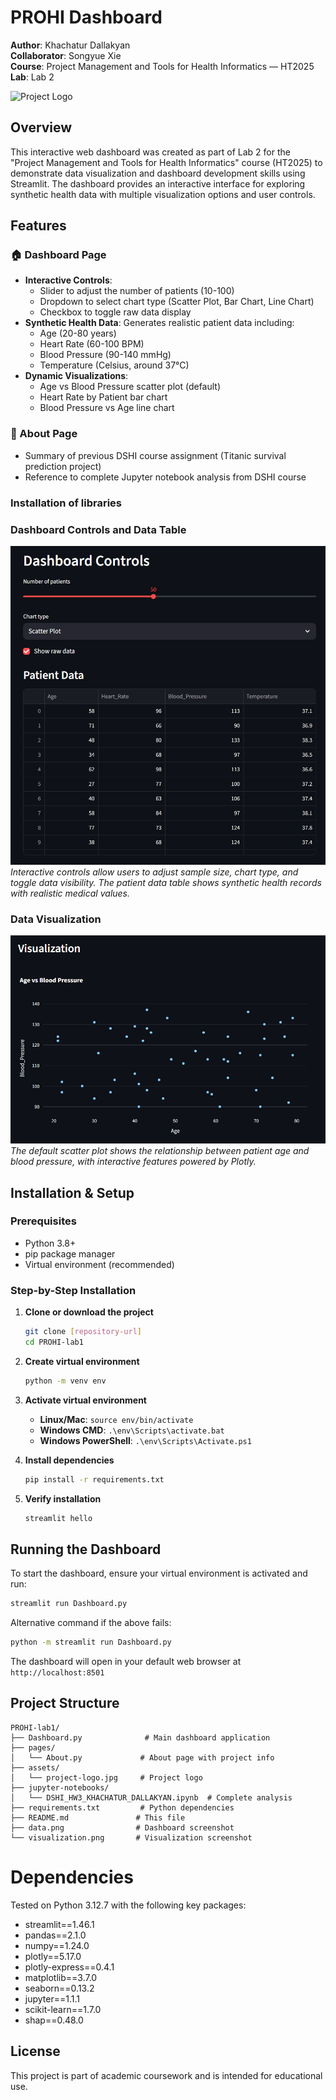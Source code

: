 # PROHI Dashboard

**Author**: Khachatur Dallakyan  
**Collaborator**: Songyue Xie  
**Course**: Project Management and Tools for Health Informatics — HT2025  
**Lab**: Lab 2

![Project Logo](./assets/project-logo.jpg)

## Overview

This interactive web dashboard was created as part of Lab 2 for the "Project Management and Tools for Health Informatics" course (HT2025) to demonstrate data visualization and dashboard development skills using Streamlit. The dashboard provides an interactive interface for exploring synthetic health data with multiple visualization options and user controls.

## Features

### 🏠 Dashboard Page
- **Interactive Controls**: 
  - Slider to adjust the number of patients (10-100)
  - Dropdown to select chart type (Scatter Plot, Bar Chart, Line Chart)
  - Checkbox to toggle raw data display
- **Synthetic Health Data**: Generates realistic patient data including:
  - Age (20-80 years)
  - Heart Rate (60-100 BPM)
  - Blood Pressure (90-140 mmHg)
  - Temperature (Celsius, around 37°C)
- **Dynamic Visualizations**: 
  - Age vs Blood Pressure scatter plot (default)
  - Heart Rate by Patient bar chart
  - Blood Pressure vs Age line chart

### 👤 About Page
- Summary of previous DSHI course assignment (Titanic survival prediction project)
- Reference to complete Jupyter notebook analysis from DSHI course

### Installation of libraries

### Dashboard Controls and Data Table
![Dashboard Data](./assets/data.png)
*Interactive controls allow users to adjust sample size, chart type, and toggle data visibility. The patient data table shows synthetic health records with realistic medical values.*

### Data Visualization
![Dashboard Visualization](./assets/visualization.png)
*The default scatter plot shows the relationship between patient age and blood pressure, with interactive features powered by Plotly.*

## Installation & Setup

### Prerequisites
- Python 3.8+ 
- pip package manager
- Virtual environment (recommended)

### Step-by-Step Installation

1. **Clone or download the project**
   ```bash
   git clone [repository-url]
   cd PROHI-lab1
   ```

2. **Create virtual environment**
   ```bash
   python -m venv env
   ```

3. **Activate virtual environment**
   - **Linux/Mac**: `source env/bin/activate`
   - **Windows CMD**: `.\env\Scripts\activate.bat`
   - **Windows PowerShell**: `.\env\Scripts\Activate.ps1`

4. **Install dependencies**
   ```bash
   pip install -r requirements.txt
   ```

5. **Verify installation**
   ```bash
   streamlit hello
   ```

## Running the Dashboard

To start the dashboard, ensure your virtual environment is activated and run:

```bash
streamlit run Dashboard.py
```

Alternative command if the above fails:
```bash
python -m streamlit run Dashboard.py
```

The dashboard will open in your default web browser at `http://localhost:8501`

## Project Structure

```
PROHI-lab1/
├── Dashboard.py              # Main dashboard application
├── pages/
│   └── About.py             # About page with project info
├── assets/
│   └── project-logo.jpg     # Project logo
├── jupyter-notebooks/
│   └── DSHI_HW3_KHACHATUR_DALLAKYAN.ipynb  # Complete analysis
├── requirements.txt         # Python dependencies
├── README.md               # This file
├── data.png                # Dashboard screenshot
└── visualization.png       # Visualization screenshot
```

# Dependencies
Tested on Python 3.12.7 with the following key packages:
- streamlit==1.46.1
- pandas==2.1.0
- numpy==1.24.0
- plotly==5.17.0
- plotly-express==0.4.1
- matplotlib==3.7.0
- seaborn==0.13.2
- jupyter==1.1.1
- scikit-learn==1.7.0
- shap==0.48.0


## License
This project is part of academic coursework and is intended for educational use.
